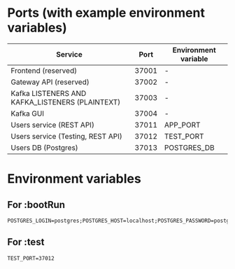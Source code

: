 # Ports (with example environment variables)

| Service                                         | Port  | Environment variable |
|-------------------------------------------------|-------|----------------------|
| Frontend (reserved)                             | 37001 | -                    |
| Gateway API (reserved)                          | 37002 | -                    |
| Kafka LISTENERS AND KAFKA_LISTENERS (PLAINTEXT) | 37003 | -                    |
| Kafka GUI                                       | 37004 | -                    |
| Users service (REST API)                        | 37011 | APP_PORT             |
| Users service (Testing, REST API)               | 37012 | TEST_PORT            |
| Users DB (Postgres)                             | 37013 | POSTGRES_DB          |

# Environment variables

## For :bootRun

```
POSTGRES_LOGIN=postgres;POSTGRES_HOST=localhost;POSTGRES_PASSWORD=postgres;POSTGRES_PORT=37013;POSTGRES_DB=myblog;APP_PORT=37011
```

## For :test

```
TEST_PORT=37012
```